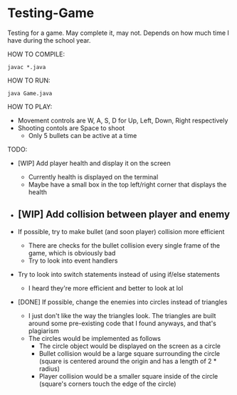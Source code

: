 # Testing-Game
Testing for a game. May complete it, may not. Depends on how much time I have during the school year. 

HOW TO COMPILE:
```console
javac *.java
```

HOW TO RUN:
```console
java Game.java
```

HOW TO PLAY:
 - Movement controls are W, A, S, D for Up, Left, Down, Right respectively
 - Shooting contols are Space to shoot
    - Only 5 bullets can be active at a time


TODO:
 - [WIP] Add player health and display it on the screen
    - Currently health is displayed on the terminal
    - Maybe have a small box in the top left/right corner that displays the health
 - [WIP] Add collision between player and enemy
    - 
 - If possible, try to make bullet (and soon player) collision more efficient
    - There are checks for the bullet collision every single frame of the game, which is obviously bad
    - Try to look into event handlers 
 - Try to look into switch statements instead of using if/else statements
    - I heard they're more efficient and better to look at lol


 - [DONE] If possible, change the enemies into circles instead of triangles
    - I just don't like the way the triangles look. The triangles are built around some pre-existing code that I found anyways, and that's plagiarism
    - The circles would be implemented as follows
        - The circle object would be displayed on the screen as a circle
        - Bullet collision would be a large square surrounding the circle (square is centered around the origin and has a length of 2 * radius)
        - Player collision would be a smaller square inside of the circle (square's corners touch the edge of the circle)
